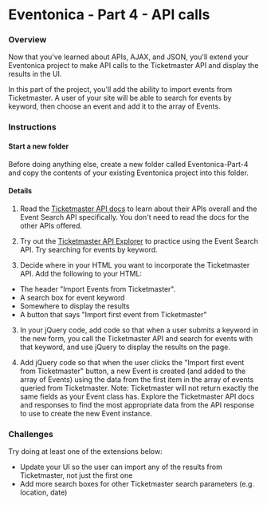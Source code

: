 # Eventonica - Part 4 - API calls

### Overview
Now that you've learned about APIs, AJAX, and JSON, you'll extend your Eventonica project to make API calls to the Ticketmaster API and display the results in the UI.

In this part of the project, you'll add the ability to import events from Ticketmaster. A user of your site will be able to search for events by keyword, then choose an event and add it to the array of Events.

### Instructions

#### Start a new folder

Before doing anything else, create a new folder called Eventonica-Part-4 and copy the contents of your existing Eventonica project into this folder.

#### Details

1. Read the [Ticketmaster API docs](https://developer.ticketmaster.com/products-and-docs/apis/discovery-api/v2/) to learn about their APIs overall and the Event Search API specifically. You don't need to read the docs for the other APIs offered.

2. Try out the [Ticketmaster API Explorer](https://developer.ticketmaster.com/api-explorer/v2/) to practice using the Event Search API. Try searching for events by keyword. 

2. Decide where in your HTML you want to incorporate the Ticketmaster API. Add the following to your HTML:
 - The header "Import Events from Ticketmaster". 
 - A search box for event keyword
 - Somewhere to display the results
 - A button that says "Import first event from Ticketmaster"

3. In your jQuery code, add code so that when a user submits a keyword in the new form, you call the Ticketmaster API and search for events with that keyword, and use jQuery to display the results on the page.

4. Add jQuery code so that when the user clicks the "Import first event from Ticketmaster" button, a new Event is created (and added to the array of Events) using the data from the first item in the array of events queried from Ticketmaster. Note: Ticketmaster will not return exactly the same fields as your Event class has. Explore the Ticketmaster API docs and responses to find the most appropriate data from the API response to use to create the new Event instance. 

### Challenges
Try doing at least one of the extensions below:
- Update your UI so the user can import any of the results from Ticketmaster, not just the first one
- Add more search boxes for other Ticketmaster search parameters (e.g. location, date)
